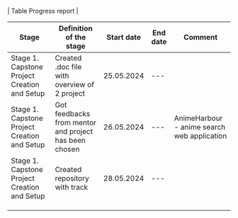| Table Progress report |

| Stage                                        | Definition of the stage                               | Start date | End date | Comment                                     |
|----------------------------------------------|-------------------------------------------------------|------------|----------|---------------------------------------------|
| Stage 1. Capstone Project Creation and Setup | Created .doc file with overview of 2 project          | 25.05.2024 | ---      |                                             | 
| Stage 1. Capstone Project Creation and Setup | Got feedbacks from mentor and project has been chosen | 26.05.2024 | ---      | AnimeHarbour - anime search web application | 
| Stage 1. Capstone Project Creation and Setup | Created repository with track                         | 28.05.2024 | ---      |                                             | 
|                                              |                                                       |            |          |                                             | 
|                                              |                                                       |            |          |                                             | 
|                                              |                                                       |            |          |                                             |